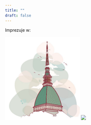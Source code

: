 ```yaml
---
title: ""
draft: false
---
```


Imprezuje w:

<a href='trn'><img src="torino.png" width=49%></a>
<a href='waw'><img src="warszawa.png" width=49%></a>
